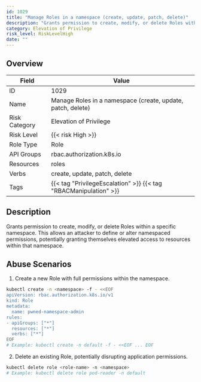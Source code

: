 ```yaml
---
id: 1029
title: "Manage Roles in a namespace (create, update, patch, delete)"
description: "Grants permission to create, modify, or delete Roles within a specific namespace. This allows an attacker to define or alter namespaced permissions, potentially granting themselves elevated access to resources within that namespace."
category: Elevation of Privilege
risk_level: RiskLevelHigh
date: ""
---
```


## Overview

| Field         | Value                                                            |
| ------------- | ---------------------------------------------------------------- |
| ID            | 1029                                                             |
| Name          | Manage Roles in a namespace (create, update, patch, delete)      |
| Risk Category | Elevation of Privilege                                           |
| Risk Level    | {{< risk High >}}                                                |
| Role Type     | Role                                                             |
| API Groups    | rbac.authorization.k8s.io                                        |
| Resources     | roles                                                            |
| Verbs         | create, update, patch, delete                                    |
| Tags          | {{< tag "PrivilegeEscalation" >}} {{< tag "RBACManipulation" >}} |

## Description

Grants permission to create, modify, or delete Roles within a specific namespace. This allows an attacker to define or alter namespaced permissions, potentially granting themselves elevated access to resources within that namespace.

## Abuse Scenarios

1. Create a new Role with full permissions within the namespace.

```bash
kubectl create -n <namespace> -f - <<EOF
apiVersion: rbac.authorization.k8s.io/v1
kind: Role
metadata:
  name: pwned-namespace-admin
rules:
- apiGroups: ["*"]
  resources: ["*"]
  verbs: ["*"]
EOF
# Example: kubectl create -n default -f - <<EOF ... EOF

```

2. Delete an existing Role, potentially disrupting application permissions.

```bash
kubectl delete role <role-name> -n <namespace>
# Example: kubectl delete role pod-reader -n default

```

